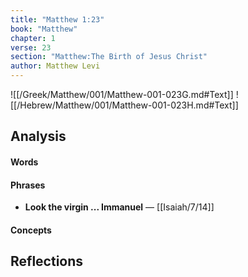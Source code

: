```yaml
---
title: "Matthew 1:23"
book: "Matthew"
chapter: 1
verse: 23
section: "Matthew:The Birth of Jesus Christ"
author: Matthew Levi
---
```

![[/Greek/Matthew/001/Matthew-001-023G.md#Text]]
![[/Hebrew/Matthew/001/Matthew-001-023H.md#Text]]

## Analysis

#### Words

#### Phrases
- **Look the virgin ... Immanuel** — [[Isaiah/7/14]]

#### Concepts

## Reflections

